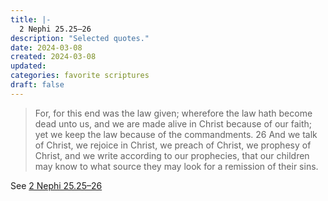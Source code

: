 ```yaml
---
title: |-
  2 Nephi 25.25–26
description: "Selected quotes."
date: 2024-03-08
created: 2024-03-08
updated: 
categories: favorite scriptures
draft: false
---
```


> For, for this end was the law given; wherefore the law hath become dead unto us, and we are made alive in Christ because of our faith; yet we keep the law because of the commandments.  26 And we talk of Christ, we rejoice in Christ, we preach of Christ, we prophesy of Christ, and we write according to our prophecies, that our children may know to what source they may look for a remission of their sins.

See [2 Nephi 25.25–26](https://www.churchofjesuschrist.org/study/scriptures/bofm/2-ne/25?id=p25-p26&lang=eng#p25)